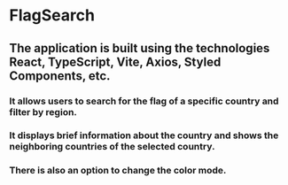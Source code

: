 # FlagSearch

## The application is built using the technologies React, TypeScript, Vite, Axios, Styled Components, etc.

### It allows users to search for the flag of a specific country and filter by region.
### It displays brief information about the country and shows the neighboring countries of the selected country.
### There is also an option to change the color mode.
